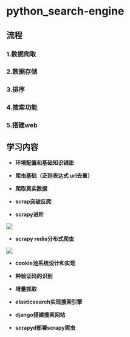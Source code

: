 # python_search-engine

## 流程
### 1.数据爬取

### 2.数据存储

### 3.排序

### 4.搜索功能

### 5.搭建web


## 学习内容
-   **环境配置和基础知识铺垫**

-   **爬虫基础（正则表达式 url去重）**

-   **爬取真实数据**

-   **scrap突破反爬**

-   **scrapy进阶**

![](https://wx3.sinaimg.cn/mw690/0074AeMrly1gmnjbcag1oj315m0pgth2.jpg)

-   **scrapy redis分布式爬虫**

![](https://wx4.sinaimg.cn/mw690/0074AeMrly1gmnjb7q1j4j30pm0ddjvd.jpg)

-   **cookie池系统设计和实现**

-   **种验证码的识别**

-   **增量抓取**

-   **elasticsearch实现搜索引擎**

-   **django搭建搜索网站**

-   **scrapyd部署scrapy爬虫**

